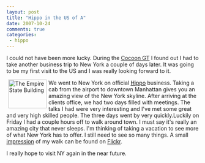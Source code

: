 ```yaml
---
layout: post
title: "Hippo in the US of A"
date: 2007-10-24
comments: true
categories:
 - hippo
---
```


I could not have been more lucky. During the <a href="http://www.cocoongt.org" target="_blank">Cocoon GT</a> I found out I had to take another business trip to New York a couple of days later. It was going to be my first visit to the US and I was really looking forward to it.

<a href="http://www.flickr.com/photos/reijnj/1580790677/" title="Photo Sharing"><img src="http://farm3.static.flickr.com/2238/1580790677_024427cd5b_t.jpg" width="100" height="75" alt="The Empire State Building" align="left" hspace="5"/></a>We went to New York on official <a href="http://www.hippo.nl" target="_blank">Hippo</a> business. Taking a cab from the airport to downtown Manhattan gives you an amazing view of the New York skyline. After arriving at the clients office, we had two days filled with meetings. The talks I had were very interesting and I've met some great and very high skilled people.
The three days went by very quickly.Luckily on Friday I had a couple hours off to walk around town. I must say it's really an amazing city that never sleeps. I'm thinking of taking a vacation to see more of what New York has to offer. I still need to see so many things. A small <a href="http://www.flickr.com/photos/reijnj/sets/72157602436898640/" target="_blank">impression</a> of my walk can be found on <a href="http://www.flickr.com" target="_blank">Flickr</a>.

I really hope to visit NY again in the near future.
